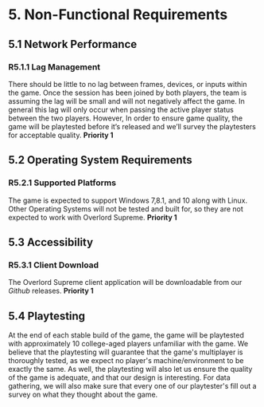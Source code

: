 



# 5. Non-Functional Requirements




## 5.1 Network Performance
### R5.1.1 Lag Management
There should be little to no lag between frames, devices, or inputs within the game. Once the session has been joined by both players, the team is assuming the lag will be small and will not negatively affect the game. In general this lag will only occur when passing the active player status between the two players. However, In order to ensure game quality, the game will be playtested before it’s released and we’ll survey the playtesters for acceptable quality. **Priority 1**




## 5.2  Operating System Requirements
### R5.2.1 Supported Platforms
The game is expected to support Windows 7,8.1, and 10 along with Linux. Other Operating Systems will not be tested and built for, so they are not expected to work with Overlord Supreme. **Priority 1**




## 5.3 Accessibility
### R5.3.1 Client Download
The Overlord Supreme client application will be downloadable from our *Github* releases. **Priority 1**




## 5.4 Playtesting
At the end of each stable build of the game, the game will be playtested with approximately 10 college-aged players unfamiliar with the game. We believe that the playtesting will guarantee that the game's multiplayer is thoroughly tested, as we expect no player's machine/environment to be exactly the same. As well, the playtesting will also let us ensure the quality of the game is adequate, and that our design is interesting. For data gathering, we will also make sure that every one of our playtester's fill out a survey on what they thought about the game.
